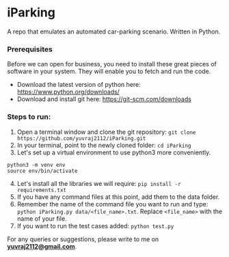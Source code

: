 # iParking
A repo that emulates an automated car-parking scenario. Written in Python.

### Prerequisites
Before we can open for business, you need to install these great pieces of software in your system. They will enable you to fetch and run the code.
* Download the latest version of python here: https://www.python.org/downloads/
* Download and install git here: https://git-scm.com/downloads

### Steps to run:

1. Open a terminal window and clone the git repository: `git clone https://github.com/yuvraj2112/iParking.git`
2. In your terminal, point to the newly cloned folder: `cd iParking`
3. Let's set up a virtual environment to use python3 more conveniently.
```
python3 -m venv env
source env/bin/activate
```
4. Let's install all the libraries we will require: `pip install -r requirements.txt`
5. If you have any command files at this point, add them to the data folder.
6. Remember the name of the command file you want to run and type: `python iParking.py data/<file_name>.txt`. Replace `<file_name>` with the name of your file.
7. If you want to run the test cases added: `python test.py`

For any queries or suggestions, please write to me on **yuvraj2112@gmail.com**.
